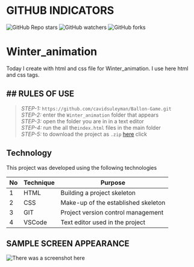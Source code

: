 # GITHUB INDICATORS

![GitHub Repo stars](https://img.shields.io/github/stars/IlkinLion/winter_animation?style=for-the-badge)
![GitHub watchers](https://img.shields.io/github/watchers/IlkinLion/winter_animation?style=for-the-badge)
![GitHub forks](https://img.shields.io/github/forks/IlkinLion/winter_animation?style=for-the-badge)

  # Winter_animation

Today I create with html and css file for Winter_animation. I use here html and css tags. 
## ## RULES OF USE

> *STEP-1:* `https://github.com/cavidsuleyman/Ballon-Game.git` <br/>
> *STEP-2:*  enter the `Winter_animation` folder that appears <br/>
> *STEP-3:*  open the folder you are in in a text editor <br/>
> *STEP-4:*  run the  all the`index.html` files in the main folder <br/>
> *STEP-5:*  to download the project as `.zip`  [here](https://github.com/cavidsuleyman/Ballon-Game/archive/refs/heads/master.zip) click <br/>


## Technology

This project was developed using the following technologies

| No | Technique | Purpose |
| - | ---------- | --------------------- |
| 1 | HTML | Building a project skeleton |
| 2 | CSS |  Make-up of the established skeleton |
| 3 | GIT |  Project version control management |
| 4 | VSCode | Text editor used in the project |


## SAMPLE SCREEN APPEARANCE

![There was a screenshot here](./screen_1.1.1.PNG)

